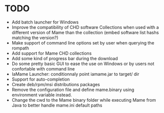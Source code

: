 TODO
====

-   Add batch launcher for Windows
-   Improve the compatibility of CHD software Collections when used with 
    a different version of Mame than the collection 
    (embed software list hashs matching the version?)
-   Make support of command line options set by user when querying the rompath
-   Add support for Mame CHD collections
-   Add some kind of progress bar during the download
-   Do some pretty basic GUI to ease the use on Windows or by users not 
    confortable with command line
-   IaMame Launcher: conditionnaly point iamame.jar to target/ dir
-   Support for auto-completion
-   Create deb/rpm/msi distributions packages
-   Remove the configuration file and define mame.binary using environment
    variable instead.
-   Change the cwd to the Mame binary folder while executing Mame from Java
    to better handle mame.ini default paths 
